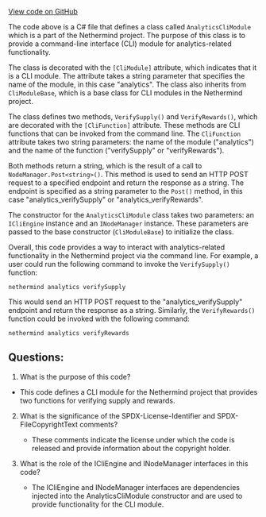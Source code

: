 [View code on GitHub](https://github.com/NethermindEth/nethermind/src/Nethermind/Nethermind.Analytics/AnalyticsCliModule.cs)

The code above is a C# file that defines a class called `AnalyticsCliModule` which is a part of the Nethermind project. The purpose of this class is to provide a command-line interface (CLI) module for analytics-related functionality. 

The class is decorated with the `[CliModule]` attribute, which indicates that it is a CLI module. The attribute takes a string parameter that specifies the name of the module, in this case "analytics". The class also inherits from `CliModuleBase`, which is a base class for CLI modules in the Nethermind project.

The class defines two methods, `VerifySupply()` and `VerifyRewards()`, which are decorated with the `[CliFunction]` attribute. These methods are CLI functions that can be invoked from the command line. The `CliFunction` attribute takes two string parameters: the name of the module ("analytics") and the name of the function ("verifySupply" or "verifyRewards"). 

Both methods return a string, which is the result of a call to `NodeManager.Post<string>()`. This method is used to send an HTTP POST request to a specified endpoint and return the response as a string. The endpoint is specified as a string parameter to the `Post()` method, in this case "analytics_verifySupply" or "analytics_verifyRewards". 

The constructor for the `AnalyticsCliModule` class takes two parameters: an `ICliEngine` instance and an `INodeManager` instance. These parameters are passed to the base constructor (`CliModuleBase`) to initialize the class.

Overall, this code provides a way to interact with analytics-related functionality in the Nethermind project via the command line. For example, a user could run the following command to invoke the `VerifySupply()` function: 

```
nethermind analytics verifySupply
```

This would send an HTTP POST request to the "analytics_verifySupply" endpoint and return the response as a string. Similarly, the `VerifyRewards()` function could be invoked with the following command:

```
nethermind analytics verifyRewards
```
## Questions: 
 1. What is the purpose of this code?
   - This code defines a CLI module for the Nethermind project that provides two functions for verifying supply and rewards.

2. What is the significance of the SPDX-License-Identifier and SPDX-FileCopyrightText comments?
   - These comments indicate the license under which the code is released and provide information about the copyright holder.

3. What is the role of the ICliEngine and INodeManager interfaces in this code?
   - The ICliEngine and INodeManager interfaces are dependencies injected into the AnalyticsCliModule constructor and are used to provide functionality for the CLI module.